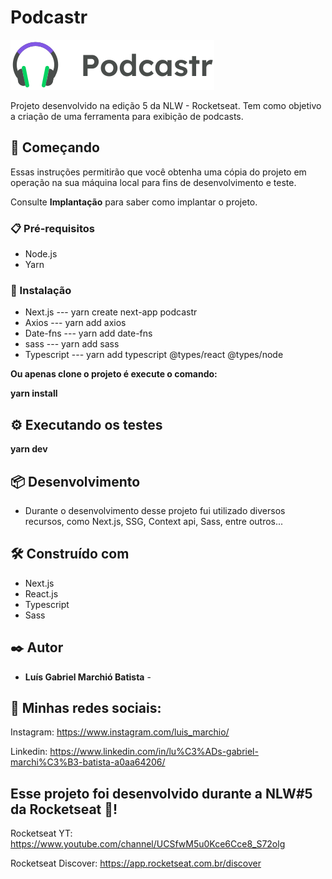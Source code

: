 # Podcastr

<img src="./public/logo.svg" />

Projeto desenvolvido na edição 5 da NLW - Rocketseat. Tem como objetivo a criação de uma ferramenta para exibição de podcasts.

## 🚀 Começando

Essas instruções permitirão que você obtenha uma cópia do projeto em operação na sua máquina local para fins de desenvolvimento e teste.

Consulte **Implantação** para saber como implantar o projeto.

### 📋 Pré-requisitos

- Node.js
- Yarn

### 🔧 Instalação

- Next.js --- yarn create next-app podcastr
- Axios --- yarn add axios
- Date-fns --- yarn add date-fns
- sass --- yarn add sass
- Typescript --- yarn add typescript @types/react @types/node

**Ou apenas clone o projeto é execute o comando:**

**yarn install**

## ⚙️ Executando os testes

**yarn dev**

## 📦 Desenvolvimento

- Durante o desenvolvimento desse projeto fui utilizado diversos recursos, como Next.js, SSG, Context api, Sass, entre outros...

## 🛠️ Construído com

- Next.js
- React.js
- Typescript
- Sass

## ✒️ Autor

- **Luís Gabriel Marchió Batista** -

## 🎇 Minhas redes sociais:

Instagram: https://www.instagram.com/luis_marchio/

Linkedin: https://www.linkedin.com/in/lu%C3%ADs-gabriel-marchi%C3%B3-batista-a0aa64206/

## Esse projeto foi desenvolvido durante a NLW#5 da Rocketseat 🚀!

Rocketseat YT: https://www.youtube.com/channel/UCSfwM5u0Kce6Cce8_S72olg

Rocketseat Discover: https://app.rocketseat.com.br/discover
